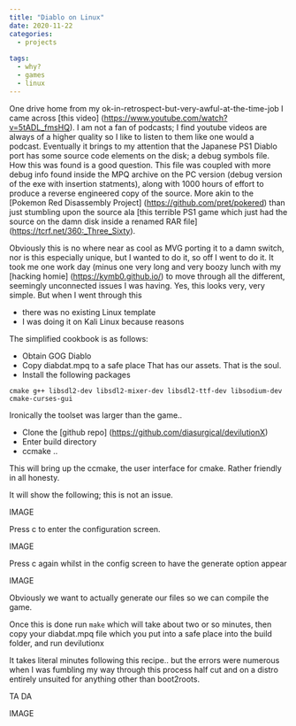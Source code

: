 ```yaml
---
title: "Diablo on Linux"
date: 2020-11-22
categories:
  - projects
  
tags:
  - why?
  - games
  - linux
---
```


One drive home from my ok-in-retrospect-but-very-awful-at-the-time-job I came across [this video] (https://www.youtube.com/watch?v=5tADL_fmsHQ). I am not a fan of podcasts; I find youtube videos are always of a higher quality so I like to listen to them like one would a podcast. Eventually it brings to my attention that the Japanese PS1 Diablo port has some source code elements on the disk; a debug symbols file. How this was found is a good question. This file was coupled with more debug info found inside the MPQ archive on the PC version (debug version of the exe with insertion statments), along with 1000 hours of effort to produce a reverse engineered copy of the source. More akin to the [Pokemon Red Disassembly Project] (https://github.com/pret/pokered) than just stumbling upon the source ala [this terrible PS1 game which just had the source on the damn disk inside a renamed RAR file] (https://tcrf.net/360:_Three_Sixty).

Obviously this is no where near as cool as MVG porting it to a damn switch, nor is this especially unique, but I wanted to do it, so off I went to do it. It took me one work day (minus one very long and very boozy lunch with my [hacking homie] (https://kymb0.github.io/) to move through all the different, seemingly unconnected issues I was having. Yes, this looks very, very simple. But when I went through this

- there was no existing Linux template
- I was doing it on Kali Linux because reasons

The simplified cookbook is as follows:

- Obtain GOG Diablo
- Copy diabdat.mpq to a safe place
That has our assets. That is the soul.
- Install the following packages

````cmake g++ libsdl2-dev libsdl2-mixer-dev libsdl2-ttf-dev libsodium-dev cmake-curses-gui````

Ironically the toolset was larger than the game..

- Clone the [github repo] (https://github.com/diasurgical/devilutionX)
- Enter build directory
- ccmake ..

This will bring up the ccmake, the user interface for cmake. Rather friendly in all honesty.

It will show the following; this is not an issue.

IMAGE

Press c to enter the configuration screen.

IMAGE

Press c again whilst in the config screen to have the generate option appear

IMAGE

Obviously we want to actually generate our files so we can compile the game.

Once this is done run ````make```` which will take about two or so minutes, then copy your diabdat.mpq file which you put into a safe place into the build folder, and run devilutionx

It takes literal minutes following this recipe.. but the errors were numerous when I was fumbling my way through this process half cut and on a distro entirely unsuited for anything other than boot2roots.

TA DA

IMAGE



